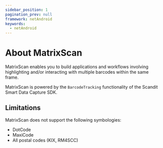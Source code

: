 ```yaml
---
sidebar_position: 1
pagination_prev: null
framework: netAndroid
keywords:
  - netAndroid
---
```


# About MatrixScan

MatrixScan enables you to build applications and workflows involving highlighting and/or interacting with multiple barcodes within the same frame.

MatrixScan is powered by the `BarcodeTracking` functionality of the Scandit Smart Data Capture SDK.

## Limitations

MatrixScan does not support the following symbologies:

- DotCode
- MaxiCode
- All postal codes (KIX, RM4SCC)
